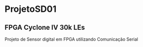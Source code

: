 # ProjetoSD01
## FPGA Cyclone IV 30k LEs

Projeto de Sensor digital em FPGA utilizando Comunicação Serial
